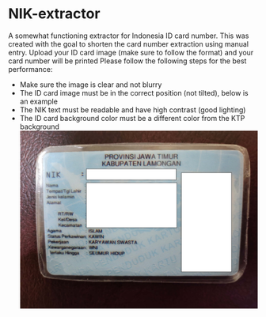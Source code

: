 # NIK-extractor
A somewhat functioning extractor for Indonesia ID card number. This was created with the goal to shorten the card number extraction using manual entry. Upload your ID card image (make sure to follow the format) and your card number will be printed
Please follow the following steps for the best performance:
- Make sure the image is clear and not blurry
- The ID card image must be in the correct position (not tilted), below is an example
- The NIK text must be readable and have high contrast (good lighting)
- The ID card background color must be a different color from the KTP background
![Ideal Image](https://github.com/Surge0Name/NIK-extractor/blob/main/place-holder.jpg)
